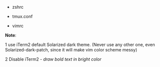 - zshrc

- tmux.conf

- vimrc

__Note__:

1 use iTerm2 default Solarized dark theme. (Never use any other one, even Solarized-dark-patch, since it will make vim color scheme messy)

2 Disable iTerm2 - _draw bold text in bright color_

